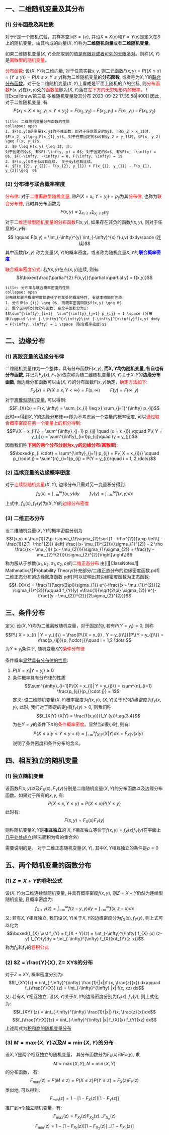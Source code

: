 ## 一、二维随机变量及其分布
### (1) 分布函数及其性质
对于$E$是一个随机试验，其样本空间$S= \{ e\}$, 并设$X = X(e)$和$Y = Y(e)$是定义在$S$上的随机变量，由其构成的向量$(X,Y)$称为**二维随机向量**或者**二维随机变量**。

如果二维随机变量$(X,Y)$全部取到的值<u>是有限对或者可列的无限多对</u>。则称$(X,Y)$是<mark style="background: transparent; color: red">离散型的随机变量</mark>。

<mark style="background: transparent; color: red">分布函数</mark>: 设$(X,Y)$为二维向量, 对于任意实数$x,y$, 则二元函数$F(x,y) = P\{ (X\leq  x)\cap (Y \leq y)\} = P(X \leq x, Y \leq y)$称为二维随机变量的**分布函数**, 或者称为$X,Y$的<u>联合分布函数</u>。对于在二维随机变量$(X,Y)$上看成是平面上随机的点的坐标, 则<mark style="background: transparent; color: red">分布函数</mark>$F(x,y)$在$(x,y)$处的<mark style="background: transparent; color: red">函数值</mark>即为$(X,Y)$落在<mark style="background: transparent; color: red">左下方的无穷矩形内的概率</mark>。
![[Excalidraw/第三章 多维随机变量及其分布 2023-09-22 17.39.58|400]]
因此，对于二维随机变量, 有:
$$P\{x_{1} < X \leq  x_{2}, y_{1} < Y \leq  y_{2}\} = F(x_{2}, y_{2})- F(x_{2}, y_{1}) + F(x_{1}, y_{1}) - F(x_{1}, y_{2})$$
`````ad-note
title: 二维随机变量分布函数的性质
collapse: open
1. $F(x,y)$是变量$x,y$的不减函数，即对于任意固定的$y$, 当$x_2 > x_1$时, $F(x_2, y)\geq F(x_{1},y)$, 对于任意固定的$x$有$y_2 > y_1$时, $F(x, y_2) \geq F(x, y_1)$. 
2. $0 \leq F(x,y) \leq 1$, 且: 
对于固定的$y$, 有$F(-\infty, y) = 0$; 对于固定的$x$, 有$F(x, -\infty) = 0$, $F(-\infty, -\infty) = 0, F(\infty, \infty) = 1$
3. $F(x,y)$关于$x$右连续， 关于$y$也右连续。
4. $F(x_{2}, y_{2})- F(x_{2}, y_{1}) + F(x_{1}, y_{1}) - F(x_{1}, y_{2})\geq  0$ 
`````
### (2) 分布律与联合概率密度
<mark style="background: transparent; color: red">分布律</mark>: 对于<mark style="background: transparent; color: red">二维离散型随机变量, </mark>称$P\{X = x_{i}, Y = y_{j}\} = p_{ij}$为其<mark style="background: transparent; color: red">分布律</mark>, 也称为<mark style="background: transparent; color: red">联合分布律</mark>, 此时其分布函数为
$$F(x,y) = \sum_{x_{i}\leq  x}\sum_{y_{j} \leq y} p_{ij}$$
对于<mark style="background: transparent; color: red">二维连续型随机变量的分布函数</mark>$F(x,y)$, 如果存在非负的函数$f(x,y)$, 则对于任意的$x,y$有:
$$ \qquad F(x,y) = \int_{-\infty}^{y} \int_{-\infty}^{x} f(u,v) dxdy\space (连续)$$
其中函数$f(x, y)$ 称为变量$(X,Y)$的概率密度，或者称为随机变量$X, Y$的<b><mark style="background: transparent; color: blue">联合概率密度</mark></b> 

<mark style="background: transparent; color: red">联合概率密度公式</mark>: 若$f(x,y)$在点$(x,y)$连续, 则有:
$$\boxed{\frac{\partial^{2} F(x,y)}{\partial x\partial y} = f(x,y)}$$
`````ad-note
title: 分布率与联合概率密度的性质
collapse: open
分布律和联合概率密度都表征了在某处的概率特性, 有基本相同的性质:
1. 分布律$p_{ij} \geq 0$, 而概率密度函数$f(x,y) \geq 0$ 
2. 整个区间积分为分布函数, 在全平面积分为1:
$$\sum^{\infty}_{i=1}  \sum^{\infty}_{j=1} p_{ij} = 1 \space (分布律)\qquad \int_{-\infty}^{+\infty}\int_{-\infty}^{+\infty}f(x,y) dxdy = F(\infty, \infty) = 1 \space (联合概率密度)$$
`````

## 二、边缘分布
### (1) 离散变量的边缘分布律
二维随机变量作为一个整体，具有分布函数$F(x,y)$, **而$X, Y$均为随机变量, 各自也有分布函数**, 并记为$F_{X}(x), F_{Y}(y)$依次称为随二维随机变量$(X,Y)$关于$X,Y$的**边缘分布函数**, 而边缘分布函数可以由$(X,Y)$的分布函数$F(x,y)$确定，<mark style="background: transparent; color: red">确定方法如下</mark>:
$$F_{X}(x) = P\{ X \leq x, Y < \infty \} = F(x,\infty)\qquad F(y)  = F (\infty, y)$$
对于<u>离散型随机变量</u>, 可以得到:
$$F_{X}(x) = F(x, \infty) = \sum_{x_{i} \leq x} \sum_{j=1}^{\infty} p_{ij}$$
此时==得到$X, Y$的边缘分布律==即为不考虑另一个变量的概率密度, 可以<mark style="background: transparent; color: red">通过联合概率密度在另一个变量上的积分得到</mark>: 
$$P\{X = x_{i}\} = \sum^{\infty}_{j=1} p_{ij} \quad (x = x_{i}) \qquad P\{ Y = y_{j}\} = \sum^{\infty}_{i=1}p_{ij}\quad  (y = y_{j})$$
因而我们称<b><mark style="background: transparent; color: red">下列的两个分布分别为x,y的边缘分布(离散型)</mark></b>:
$$\boxed{p_{i \cdot} = \sum^{\infty}_{j=1} p_{ij} = P\{ X = x_{i}\} \qquad p_{\cdot j} = \sum^{n}_{i=1}p_{ij} = P(Y = y_{i})\quad  i = 1, 2,\dots}$$
### (2) 连续变量的边缘概率密度
对于<mark style="background: transparent; color: red">连续型随机变量</mark>$(X,Y)$, 边缘分布只需对另一变量积分得到:
$$f_{X} (x) = \int_{-\infty}^{\infty} f(x,y) dy \qquad  f_{Y}(y) = \int_{-\infty}^{\infty} f(x,y) dx$$
上式中, $f_{X}(x), f_{Y}(y)$为$(X,Y)$的<mark style="background: transparent; color: red">边缘分布密度</mark> 

### (3) 二维正态分布
设二维随机变量$(X, Y)$的概率密度分别为
$$f(x,y) = \frac{1}{2\pi \sigma_{1}\sigma_{2}\sqrt{1 - \rho^{2}}}\exp \left\{ - \frac{1}{2(1- \rho^{2})} \left[ \frac{(x- \mu_{1}^{2})}{\sigma_{1}^{2}} - 2 \rho \frac{(x - \mu_{1}) (x - \mu_{2})}{\sigma_{1}\sigma_{2}} + \frac{(y - \mu_{2}^{2})}{\sigma_{2}^{2}}\right]\right\}$$
称为服从于参数$(\mu_1, \mu_2, \sigma_1, \sigma_2, \rho)$的<mark style="background: transparent; color: red">二维正态分布</mark> 
由[[📘ClassNotes/📐Mathmatics/🎣Probability Theory/补充部分/二维正态分布的边缘密度函数.pdf|二维正态分布的边缘密度函数.pdf]]可以证明出其边缘密度函数为正态函数: 
$$f_{X}(x) = \frac{1}{\sqrt{2\pi}\sigma_{1}} e^{-\frac{(x - \mu_{1})^{2}}{2 \sigma_{1}^{2}}}\qquad f_{Y}(y) =\frac{1}{\sqrt{2\pi} \sigma_{2}} e^{- \frac{(y - \mu_{2})^{2}}{2\sigma_{2}^{2}}}$$
## 三、条件分布
定义: 设$(X,Y)$均为二维离散随机变量，对于固定的$j$, 若有$P\{Y = y_j\} > 0$, 则称
$$P\{ X = x_{i} | Y = y_{j}\} = \frac{P\{X = x_{i} , Y = y_{i}\}}{P\{Y = y_{j}\}} = \frac{p_{ij}}{p_{\cdot  j}}\quad  i = 1,2 \dots $$
为$Y = y_j$条件下, 随机变量$X$的<mark style="background: transparent; color: red">条件分布律</mark>

条件概率<u>显然具有分布律的性质</u>: 
1. $P\{X= x_i| Y = y_j \} \geq 0$
2. 条件概率具有分布律的性质
$$\sum^{\infty}_{i=1}P\{X =  x_{i}| Y = y_{j}\} = \sum^{n}_{i=1} \frac{p_{ij}}{p_{\cdot j}} = 1$$
定义: 设二维随机变量$(X,Y)$概率密度为$f(x,y)$, $(X,Y)$关于$Y$的边缘密度为$f_{Y}(x,y)$, 此时, 我们对于固定的定$y$有$f_{Y}(y) > 0$, 则我们称
$$f_{X|Y}  (X|Y)  = \frac{f(x,y)}{f_Y (y)}\tag{3.4}$$
为在$Y = y$的条件下$X$的<mark style="background: transparent; color: red">条件概率密度</mark>。显然当$\varepsilon$很小时, 则有:
$$P\{X \leq x| y < Y\leq y + \varepsilon \}\approx \int_{-\infty}^{x} f_{X|Y} (X|Y)dx = F_{X|Y}(x|y)$$
说明了条件密度和条件分布的含义。

## 四、相互独立的随机变量
### (1) 独立随机变量
设函数$F(x,y)$以及$F_{X}(x), F_{Y}(y)$分别是二维随机变量$(X,Y)$的分布函数以及边缘分布函数。如果对于所有的$x,y$, 有:
$$P\{ X\leq x, Y\leq  y\} = P \{X \leq x \} P\{ Y \leq  y\}$$
此时有: 
$$F(x,y)  = F_{X} (x) F_{Y} (y)$$
则称随机变量$X, Y$是**相互独立**的
$X,Y$相互独立等价于$f(x,y) = f_X(x) f_Y(y)$在平面上<u>几乎处处成立</u>(除去面积为零的集合外)

需要说明的是， 对于二维正态随机变量$(X,Y)$, 其中$X,Y$相互独立的条件是$\rho = 0$

## 五、两个随机变量的函数分布
### (1) $Z = X + Y$的卷积公式
设$(X,Y)$为二维连续型随机变量, 并具有概率密度$f(x,y)$, 则$Z = X + Y$仍然为连续型随机变量, 且概率密度为:
$$f_{X + Y}(z) = \int_{-\infty}^{\infty} f(z-y, y) dy = \int_{-\infty}^{\infty} f(x, z-x)dx$$
又: 若有$X,Y$相互独立, 我们设$(X,Y)$关于$X,Y$的边缘密度分为$f_{X}(x),f_{Y}(y)$, 则上式可以化为
$$\boxed{f_{X} \ast f_{Y} =  f_{X + Y}(z) = \int_{-\infty}^{\infty} f_{X} (x) (z- y) f_{Y}(y)dy = \int_{-\infty}^{\infty} f_{X}(x)f_{Y}(z-x)}$$
称为$f_X$和$f_Y$的<mark style="background: transparent; color: red">卷积公式</mark> 

### (2) $Z = \frac{Y}{X}, Z= XY$的分布
对于$Z = XY$, 概率密度分别为:
$$f_{XY}(z) = \int_{-\infty}^{\infty} \frac{1}{|x|}f (x, \frac{z}{x}) dx\qquad f_{\frac{Y}{X}} (z) = \int_{-\infty}^{\infty} |x| f(x, xz) dx$$
又: 若有$X,Y$相互独立, 设$(X,Y)$关于$X,Y$的边缘密度分别为$f_X(x), f_Y(y)$, 则上式化为: 
$$f_{XY} (z)  = \int_{-\infty}^{\infty} \frac{1}{|x|} f(x, \frac{z}{x})dx$$
$$f_{\frac{Y}{X}}(z) = \int_{-\infty}^{\infty} |x| f_{X}(x) f_{Y}(xz) dx$$
上述两式为<u>积和商的随机变量分布</u>

### (3) $M = \max \{ X,Y\}$以及$N = \min\{ X,Y\}$的分布
设$X,Y$是两个相互独立的随机变量， 其分布函数分为$F_{X}(x)$和$F_{Y}(y)$, 求
$$M = \max \{X,Y \}, N = \min \{ X, Y\}$$
的分布函数， 有:
$$F_{\max} (z) = P(M \leq z) = P\{X \leq z\} P\{Y\leq z\} = F_{X}(z)F_{Y}(z)$$
类似地, 可以得到:
$$F_{\min}(z) = 1 - [1 - F_{X}(z)][1 - F_{Y}(z)]$$
推广到$n$个独立随机变量，有: 
$$F_{\max}(z) = F_{X_{1}}(z) F_{X_{2}}(z) \dots F_{X_{n}}(z)$$
$$F_{\min}(z) = 1 - [1 - F_{X_{1}}(z)][1 - F_{X_{2}}(z)] \dots [1 - F_{X_{n}}(z)]$$


